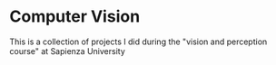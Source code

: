 # Computer Vision

This is a collection of projects I did during the "vision and perception course" at Sapienza University
